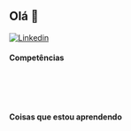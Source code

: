 ## Olá 👋

<!--
**Fn1033/Fn1033** is a ✨ _special_ ✨ repository because its `README.md` (this file) appears on your GitHub profile.

Here are some ideas to get you started:

- 🔭 I’m currently working on ...
- 🌱 I’m currently learning ... -->
[![Linkedin](https://img.shields.io/badge/LinkedIn-0077B5?style=for-the-badge&logo=linkedin&logoColor=white)](https://www.linkedin.com/in/luiz-filipe-92408225b/)
<img alt = "" src ="https://img.shields.io/badge/VSCode-0078D4?style=for-the-badge&logo=visual%20studio%20code&logoColor=white">
<img alt = "" src ="https://img.shields.io/badge/Firefox_Browser-FF7139?style=for-the-badge&logo=Firefox-Browser&logoColor=white">

####  Competências
<div style = "display: inline_block"><br>
    <img alt = "" src ="https://img.shields.io/badge/C-00599C?style=for-the-badge&logo=c&logoColor=white">
    <img alt = "" src ="https://img.shields.io/badge/Java-ED8B00?style=for-the-badge&logo=openjdk&logoColor=white">  
    <img alt = "" src ="https://img.shields.io/badge/Python-FFD43B?style=for-the-badge&logo=python&logoColor=blue"><br>
    <img alt = "" src ="https://img.shields.io/badge/Junit5-25A162?style=for-the-badge&logo=junit5&logoColor=white">
    <img alt = "" src ="https://img.shields.io/badge/Spring_Boot-6DB33F?style=for-the-badge&logo=spring-boot&logoColor=white">
    <img alt = "" src ="https://img.shields.io/badge/PostgreSQL-316192?style=for-the-badge&logo=postgresql&logoColor=white">
    <img alt = "" src ="https://img.shields.io/badge/MySQL-005C84?style=for-the-badge&logo=mysql&logoColor=white">
<div>

#### Coisas que estou aprendendo

<div style = "display: inline_block"><br>
    <img alt = "" src ="https://img.shields.io/badge/Rust-black?style=for-the-badge&logo=rust&logoColor=#E57324">
    <img alt = "" src ="https://img.shields.io/badge/MongoDB-4EA94B?style=for-the-badge&logo=mongodb&logoColor=white">
</div>  
    
  <!--
- 👯 I’m looking to collaborate on ...
- 🤔 I’m looking for help with ...
- 💬 Ask me about ...
- 📫 How to reach me: ...
- 😄 Pronouns: ...
- ⚡ Fun fact: ...
-->
